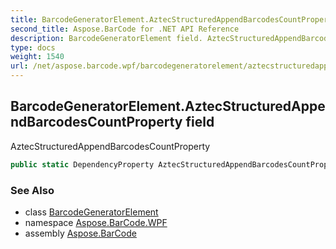 ```yaml
---
title: BarcodeGeneratorElement.AztecStructuredAppendBarcodesCountProperty
second_title: Aspose.BarCode for .NET API Reference
description: BarcodeGeneratorElement field. AztecStructuredAppendBarcodesCountProperty
type: docs
weight: 1540
url: /net/aspose.barcode.wpf/barcodegeneratorelement/aztecstructuredappendbarcodescountproperty/
---
```

## BarcodeGeneratorElement.AztecStructuredAppendBarcodesCountProperty field

AztecStructuredAppendBarcodesCountProperty

```csharp
public static DependencyProperty AztecStructuredAppendBarcodesCountProperty;
```

### See Also

* class [BarcodeGeneratorElement](../)
* namespace [Aspose.BarCode.WPF](../../../aspose.barcode.wpf/)
* assembly [Aspose.BarCode](../../../)


